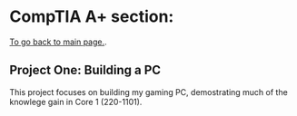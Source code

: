 # CompTIA A+ section: 

[To go back to main page.](../index.md).

## Project One: Building a PC

This project focuses on building my gaming PC, demostrating much of the knowlege gain in Core 1 (220-1101).

